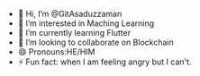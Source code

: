 - 👋 Hi, I’m @GitAsaduzzaman
- 👀 I’m interested in Maching Learning
- 🌱 I’m currently learning Flutter
- 💞️ I’m looking to collaborate on Blockchain
- 😄 Pronouns:HE/HIM
- ⚡ Fun fact: when I am feeling angry but I can't.

<!---
GitAsaduzzaman/GitAsaduzzaman is a ✨ special ✨ repository because its `README.md` (this file) appears on your GitHub profile.
You can click the Preview link to take a look at your changes.
--->
